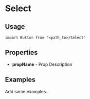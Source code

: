 # Select

## Usage

```
import Button from '<path_to>/Select'
```

## Properties

- **propName** - Prop Description

## Examples

Add some examples...
